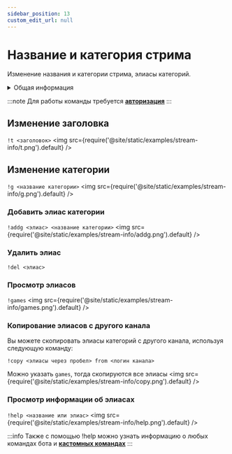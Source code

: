 ```yaml
---
sidebar_position: 13
custom_edit_url: null
---
```


# Название и категория стрима

Изменение названия и категории стрима, элиасы категорий.

<details>
  <summary>Общая информация</summary>
  <ul>
    <li><b>Название:</b> t</li>
    <li><b>Элиасы:</b> g, addg, delg, games</li>
    <li><b>Кулдаун:</b> общий 3 секунды</li>
  </ul>
</details>

:::note
Для работы команды требуется **[авторизация](./auth.md)**
:::

## Изменение заголовка
`!t <заголовок>`
<img src={require('@site/static/examples/stream-info/t.png').default} />

## Изменение категории
`!g <название категории>`
<img src={require('@site/static/examples/stream-info/g.png').default} />

### Добавить элиас категории
`!addg <элиас> <название категории>`
<img src={require('@site/static/examples/stream-info/addg.png').default} />


### Удалить элиас
`!del <элиас>`

### Просмотр элиасов
`!games`
<img src={require('@site/static/examples/stream-info/games.png').default} />

### Копирование элиасов с другого канала
Вы можете скопировать элиасы категорий с другого канала, используя следующую команду:

`!copy <элиасы через пробел> from <логин канала>`

Можно указать `games`, тогда скопируются все элиасы
<img src={require('@site/static/examples/stream-info/copy.png').default} />

### Просмотр информации об элиасах
`!help <название или элиас>`
<img src={require('@site/static/examples/stream-info/help.png').default} /> <p></p>

:::info
Также с помощью !help можно узнать информацию о любых командах бота и **[кастомных командах](commands/index.md)**
:::